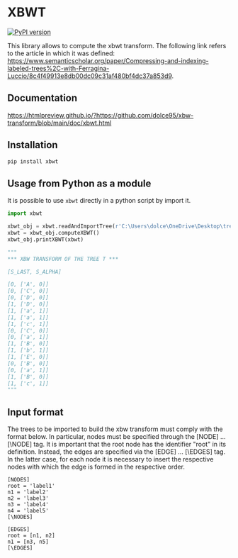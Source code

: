 # XBWT
[![PyPI version](https://badge.fury.io/py/xbwt.svg)](https://pypi.org/project/xbwt/)

This library allows to compute the xbwt transform. The following link refers to the article in which it was defined: https://www.semanticscholar.org/paper/Compressing-and-indexing-labeled-trees%2C-with-Ferragina-Luccio/8c4f49913e8db00dc09c31af480bf4dc37a853d9.

## Documentation

https://htmlpreview.github.io/?https://github.com/dolce95/xbw-transform/blob/main/doc/xbwt.html

## Installation

```bash
pip install xbwt
```

## Usage from Python as a module
It is possible to use `xbwt` directly in a python script by import it.

```python
import xbwt

xbwt_obj = xbwt.readAndImportTree(r'C:\Users\dolce\OneDrive\Desktop\tree.txt')
xbwt = xbwt_obj.computeXBWT()
xbwt_obj.printXBWT(xbwt)

"""
*** XBW TRANSFORM OF THE TREE T *** 

[S_LAST, S_ALPHA]

[0, ['A', 0]]
[0, ['C', 0]]
[0, ['D', 0]]
[1, ['D', 0]]
[1, ['a', 1]]
[1, ['a', 1]]
[1, ['c', 1]]
[0, ['C', 0]]
[0, ['a', 1]]
[1, ['B', 0]]
[1, ['b', 1]]
[1, ['E', 0]]
[0, ['B', 0]]
[0, ['a', 1]]
[1, ['B', 0]]
[1, ['c', 1]]
"""
```

## Input format

The trees to be imported to build the xbw transform must comply with the format below. In particular, nodes must be specified through the [NODE] ... [\NODE] tag. It is important that the root node has the identifier "root" in its definition. Instead, the edges are specified via the [EDGE] ... [\EDGES] tag. In the latter case, for each node it is necessary to insert the respective nodes with which the edge is formed in the respective order.

```
[NODES]
root = 'label1'
n1 = 'label2'
n2 = 'label3'
n3 = 'label4'
n4 = 'label5'
[\NODES]

[EDGES]
root = [n1, n2]
n1 = [n3, n5]
[\EDGES]
```

